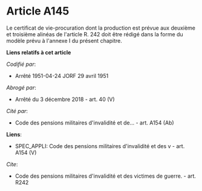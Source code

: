 # Article A145

Le certificat de vie-procuration dont la production est prévue aux deuxième et troisième alinéas de l'article R. 242 doit
être rédigé dans la forme du modèle prévu à l'annexe I du présent chapitre.

**Liens relatifs à cet article**

_Codifié par_:

  - Arrêté 1951-04-24 JORF 29 avril 1951

_Abrogé par_:

  - Arrêté du 3 décembre 2018 - art. 40 (V)

_Cité par_:

  - Code des pensions militaires d'invalidité et de... - art. A154 (Ab)

**Liens**:

  - SPEC_APPLI: Code des pensions militaires d'invalidité et des v - art. A154 (V)

_Cite_:

  - Code des pensions militaires d'invalidité et des victimes de guerre. - art. R242
